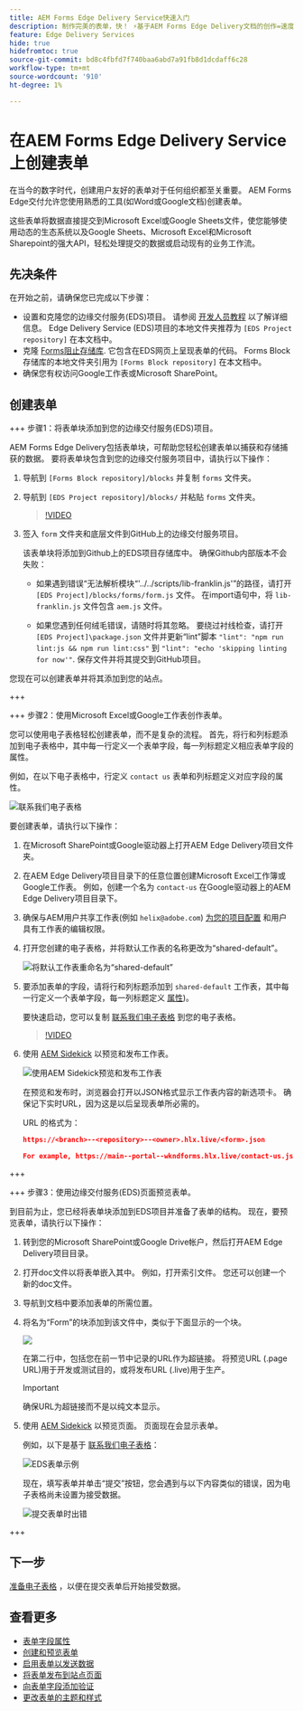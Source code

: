 ```yaml
---
title: AEM Forms Edge Delivery Service快速入门
description: 制作完美的表单，快！ ⚡基于AEM Forms Edge Delivery文档的创作=速度飞快，采用SEO友好的表单，可让用户和搜索引擎更开心。
feature: Edge Delivery Services
hide: true
hidefromtoc: true
source-git-commit: bd8c4fbfd7f740baa6abd7a91fb8d1dcdaff6c28
workflow-type: tm+mt
source-wordcount: '910'
ht-degree: 1%

---
```



# 在AEM Forms Edge Delivery Service上创建表单

在当今的数字时代，创建用户友好的表单对于任何组织都至关重要。 AEM Forms Edge交付允许您使用熟悉的工具(如Word或Google文档)创建表单。

这些表单将数据直接提交到Microsoft Excel或Google Sheets文件，使您能够使用动态的生态系统以及Google Sheets、Microsoft Excel和Microsoft Sharepoint的强大API，轻松处理提交的数据或启动现有的业务工作流。


## 先决条件

在开始之前，请确保您已完成以下步骤：

* 设置和克隆您的边缘交付服务(EDS)项目。 请参阅 [开发人员教程](https://www.aem.live/developer/tutorial) 以了解详细信息。 Edge Delivery Service (EDS)项目的本地文件夹推荐为 `[EDS Project repository]` 在本文档中。
* 克隆 [Forms阻止存储库](https://github.com/adobe/afb). 它包含在EDS网页上呈现表单的代码。 Forms Block存储库的本地文件夹引用为 `[Forms Block repository]` 在本文档中。
* 确保您有权访问Google工作表或Microsoft SharePoint。


## 创建表单

+++ 步骤1：将表单块添加到您的边缘交付服务(EDS)项目。

AEM Forms Edge Delivery包括表单块，可帮助您轻松创建表单以捕获和存储捕获的数据。 要将表单块包含到您的边缘交付服务项目中，请执行以下操作：

1. 导航到 `[Forms Block repository]/blocks` 并复制 `forms` 文件夹。

1. 导航到 `[EDS Project repository]/blocks/` 并粘贴 `forms` 文件夹。

   >[!VIDEO](https://video.tv.adobe.com/v/3427487?quality=12&learn=on)

1. 签入 `form` 文件夹和底层文件到GitHub上的边缘交付服务项目。

   该表单块将添加到Github上的EDS项目存储库中。 确保Github内部版本不会失败：

   * 如果遇到错误“无法解析模块“&#39;../../scripts/lib-franklin.js&#39;”的路径，请打开 `[EDS Project]/blocks/forms/form.js` 文件。 在import语句中，将 `lib-franklin.js` 文件包含 `aem.js` 文件。

   * 如果您遇到任何绒毛错误，请随时将其忽略。 要绕过衬线检查，请打开 `[EDS Project]\package.json` 文件并更新“lint”脚本 `"lint": "npm run lint:js && npm run lint:css"` 到 `"lint": "echo 'skipping linting for now'"`. 保存文件并将其提交到GitHub项目。

您现在可以创建表单并将其添加到您的站点。

+++

+++ 步骤2：使用Microsoft Excel或Google工作表创作表单。

您可以使用电子表格轻松创建表单，而不是复杂的流程。 首先，将行和列标题添加到电子表格中，其中每一行定义一个表单字段，每一列标题定义相应表单字段的属性。

例如，在以下电子表格中，行定义 `contact us` 表单和列标题定义对应字段的属性。

![联系我们电子表格](/help/edge/assets/contact-us-form-spreadsheet.png)

要创建表单，请执行以下操作：

1. 在Microsoft SharePoint或Google驱动器上打开AEM Edge Delivery项目文件夹。

1. 在AEM Edge Delivery项目目录下的任意位置创建Microsoft Excel工作簿或Google工作表。 例如，创建一个名为 `contact-us` 在Google驱动器上的AEM Edge Delivery项目目录下。

1. 确保与AEM用户共享工作表(例如 `helix@adobe.com`) [为您的项目配置](https://www.aem.live/docs/setup-customer-sharepoint) 和用户具有工作表的编辑权限。

1. 打开您创建的电子表格，并将默认工作表的名称更改为“shared-default”。

   ![将默认工作表重命名为“shared-default”](/help/edge/assets/rename-sheet-to-shared-default.png)

1. 要添加表单的字段，请将行和列标题添加到 `shared-default` 工作表，其中每一行定义一个表单字段，每一列标题定义 [属性](/help/edge/docs/forms/eds-form-field-properties))。

   要快速启动，您可以复制 [联系我们电子表格](https://docs.google.com/spreadsheets/d/12jvYjo1a3GOV30IqPY6_7YaCQtUmzWpFhoiOHDcjB28/edit?usp=drive_link) 到您的电子表格。

   >[!VIDEO](https://video.tv.adobe.com/v/3427468?quality=12&learn=on)

1. 使用 [AEM Sidekick](https://www.aem.live/developer/tutorial#preview-and-publish-your-content) 以预览和发布工作表。

   ![使用AEM Sidekick预览和发布工作表](/help/edge/assets/preview-form.png)

   在预览和发布时，浏览器会打开以JSON格式显示工作表内容的新选项卡。 确保记下实时URL，因为这是以后呈现表单所必需的。

   URL 的格式为：

   ```JSON
   https://<branch>--<repository>--<owner>.hlx.live/<form>.json
   
   For example, https://main--portal--wkndforms.hlx.live/contact-us.json
   ```

+++

+++ 步骤3：使用边缘交付服务(EDS)页面预览表单。


到目前为止，您已经将表单块添加到EDS项目并准备了表单的结构。 现在，要预览表单，请执行以下操作：

1. 转到您的Microsoft SharePoint或Google Drive帐户，然后打开AEM Edge Delivery项目目录。

1. 打开doc文件以将表单嵌入其中。 例如，打开索引文件。 您还可以创建一个新的doc文件。

1. 导航到文档中要添加表单的所需位置。

1. 将名为“Form”的块添加到该文件中，类似于下面显示的一个块。

   ![](/help/edge/assets/form-block-in-sites-page-example.png)

   在第二行中，包括您在前一节中记录的URL作为超链接。 将预览URL (.page URL)用于开发或测试目的，或将发布URL (.live)用于生产。

   >[!IMPORTANT]
   >
   >
   > 确保URL为超链接而不是以纯文本显示。


1. 使用 [AEM Sidekick](https://www.aem.live/developer/tutorial#preview-and-publish-your-content) 以预览页面。 页面现在会显示表单。

   例如，以下是基于 [联系我们电子表格](https://docs.google.com/spreadsheets/d/12jvYjo1a3GOV30IqPY6_7YaCQtUmzWpFhoiOHDcjB28/edit?usp=drive_link)：


   ![EDS表单示例](/help/edge/assets/eds-form.png)

   现在，填写表单并单击“提交”按钮，您会遇到与以下内容类似的错误，因为电子表格尚未设置为接受数据。

   ![提交表单时出错](/help/edge/assets/form-error.png)

+++


## 下一步

[准备电子表格](/help/edge/docs/forms/submit-forms.md) ，以便在提交表单后开始接受数据。



## 查看更多

* [表单字段属性](/help/edge/docs/forms/eds-form-field-properties)
* [创建和预览表单](/help/edge/docs/forms/create-forms.md)
* [启用表单以发送数据](/help/edge/docs/forms/submit-forms.md)
* [将表单发布到站点页面](/help/edge/docs/forms/publish-eds-forms.md)
* [向表单字段添加验证](/help/edge/docs/forms/validate-forms.md)
* [更改表单的主题和样式](/help/edge/docs/forms/style-theme-forms.md)
